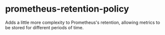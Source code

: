 # prometheus-retention-policy
Adds a little more complexity to Prometheus's retention, allowing metrics to be stored for different periods of time.
